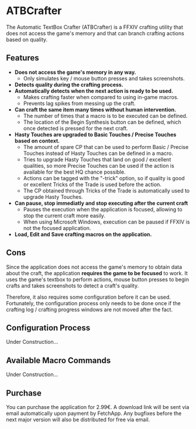 # ATBCrafter
The Automatic TextBox Crafter (ATBCrafter) is a FFXIV crafting utility that does not access the game's memory and that can branch crafting actions based on quality.

## Features
- **Does not access the game's memory in any way.**
  - Only simulates key / mouse button presses and takes screenshots.
- **Detects quality during the crafting process.**
- **Automatically detects when the next action is ready to be used.**
  - Makes crafting faster when compared to using in-game macros.
  - Prevents lag spikes from messing up the craft.
- **Can craft the same item many times without human intervention.**
  - The number of times that a macro is to be executed can be defined.
  - The location of the Begin Synthesis button can be defined, which once detected is pressed for the next craft.
- **Hasty Touches are upgraded to Basic Touches / Precise Touches based on context.**
  - The amount of spare CP that can be used to perform Basic / Precise Touches instead of Hasty Touches can be defined in a macro.
  - Tries to upgrade Hasty Touches that land on good / excellent qualities, so more Precise Touches can be used if the action is available for the best HQ chance possible.
  - Actions can be tagged with the "-trick" option, so if quality is good or excellent Tricks of the Trade is used before the action.
  - The CP obtained through Tricks of the Trade is automatically used to upgrade Hasty Touches.
- **Can pause, stop immediatly and stop executing after the current craft**
  - Pauses the execution when the application is focused, allowing to stop the current craft more easily.
  - When using Microsoft Windows, execution can be paused if FFXIV is not the focused application.
- **Load, Edit and Save crafting macros on the application.**

## Cons
Since the application does not access the game's memory to obtain data about the craft, the application **requires the game to be focused** to work.
It uses the game's textbox to perform actions, mouse button presses to begin crafts and takes screenshots to detect a craft's quality.

Therefore, it also requires some configuration before it can be used. Fortunately, the configuration process only needs to be done once if the crafting log / crafting progress windows are not moved after the fact.

## Configuration Process
Under Construction...

## Available Macro Commands
Under Construction...

## Purchase
You can purchase the application for 2.99€. A download link will be sent via email automatically upon payment by FetchApp. Any bugfixes before the next major version will also be distributed for free via email.

<a href="http://atbcrafter.fetchapp.com/sell/dc75daf1"><img src="http://www.paypal.com/en_US/i/btn/btn_buynow_LG.gif" alt="" /></a>
